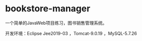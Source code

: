 # bookstore-manager
一个简单的JavaWeb项目练习，图书销售管理系统。

开发环境：Eclipse Jee2019-03 ，Tomcat-9.0.19 ，MySQL-5.7.26
